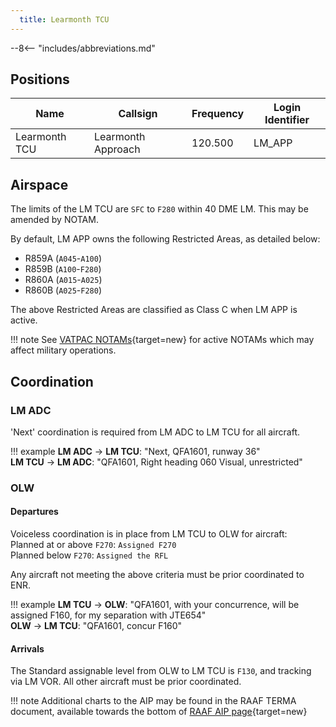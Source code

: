 ```yaml
---
  title: Learmonth TCU
---
```


--8<-- "includes/abbreviations.md"

## Positions

| Name               | Callsign       | Frequency        | Login Identifier              |
| ------------------ | -------------- | ---------------- | --------------------------------------|
| Learmonth TCU   | Learmonth Approach   | 120.500        | LM_APP                                   |

## Airspace

The limits of the LM TCU are `SFC` to `F280` within 40 DME LM. This may be amended by NOTAM.

By default, LM APP owns the following Restricted Areas, as detailed below:

- R859A (`A045`-`A100`)  
- R859B (`A100`-`F280`)  
- R860A (`A015`-`A025`)  
- R860B (`A025`-`F280`)  

The above Restricted Areas are classified as Class C when LM APP is active.

!!! note
    See [VATPAC NOTAMs](https://vatpac.org/publications/notam){target=new} for active NOTAMs which may affect military operations.

## Coordination
### LM ADC

'Next' coordination is required from LM ADC to LM TCU for all aircraft.

!!! example
    <span class="hotline">**LM ADC** -> **LM TCU**</span>: "Next, QFA1601, runway 36"  
    <span class="hotline">**LM TCU** -> **LM ADC**</span>: "QFA1601, Right heading 060 Visual, unrestricted"  

### OLW 
#### Departures
Voiceless coordination is in place from LM TCU to OLW for aircraft:  
Planned at or above `F270`: `Assigned F270`  
Planned below `F270`: `Assigned the RFL`  

Any aircraft not meeting the above criteria must be prior coordinated to ENR.

!!! example
    <span class="hotline">**LM TCU** -> **OLW**</span>: "QFA1601, with your concurrence, will be assigned F160, for my separation with JTE654"  
    <span class="hotline">**OLW** -> **LM TCU**</span>: "QFA1601, concur F160"  

#### Arrivals
The Standard assignable level from OLW to LM TCU is `F130`, and tracking via LM VOR. All other aircraft must be prior coordinated.

!!! note
    Additional charts to the AIP may be found in the RAAF TERMA document, available towards the bottom of [RAAF AIP page](https://ais-af.airforce.gov.au/australian-aip){target=new}

